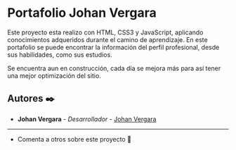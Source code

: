 # Portafolio Johan Vergara

Este proyecto esta realizo con HTML, CSS3 y JavaScript, aplicando conocimientos adqueridos durante el camino de aprendizaje.
En este portafolio se puede encontrar la información del perfil profesional, desde sus habilidades, como sus estudios.

Se encuentra aun en construcción, cada día se mejora más para así tener una mejor optimización del sitio.

## Autores ✒️

* **Johan Vergara** - *Desarrollador* - [Johan Vergara](https://github.com/johanvergara)

*************

* Comenta a otros sobre este proyecto 📢